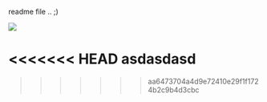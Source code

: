 readme file .. ;) 

<img src="https://help.github.com/assets/logo-help-5c4aed4e1bef20c4f6b907d1d880f9b5.png" />

<<<<<<< HEAD
asdasdasd
=======


>>>>>>> aa6473704a4d9e72410e29f1f1724b2c9b4d3cbc
